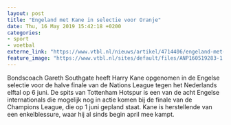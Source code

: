 ```yaml
---
layout: post
title: "Engeland met Kane in selectie voor Oranje"
date: Thu, 16 May 2019 15:42:18 +0200
categories: 
- sport 
- voetbal 
externe_link: "https://www.vtbl.nl/nieuws/artikel/4714406/engeland-met-kane-selectie-voor-oranje"
feature_image: "https://www.vtbl.nl/sites/default/files/ANP160519283-1.jpg"
---
```


Bondscoach Gareth Southgate heeft Harry Kane opgenomen in de Engelse selectie voor de halve finale van de Nations League tegen het Nederlands elftal op 6 juni. De spits van Tottenham Hotspur is een van de acht Engelse internationals die mogelijk nog in actie komen bij de finale van de Champions League, die op 1 juni gepland staat. Kane is herstellende van een enkelblessure, waar hij al sinds begin april mee kampt.
